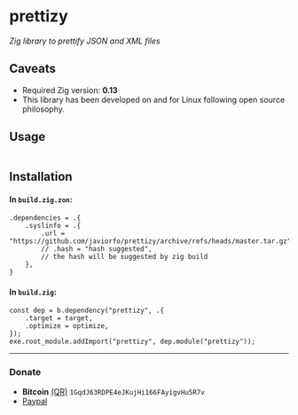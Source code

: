 # prettizy
*Zig library to prettify JSON and XML files*

## Caveats
- Required Zig version: **0.13**
- This library has been developed on and for Linux following open source philosophy.

## Usage
```zig
```

## Installation
#### In `build.zig.zon`:
```zig
.dependencies = .{
    .syslinfo = .{
        .url = "https://github.com/javiorfo/prettizy/archive/refs/heads/master.tar.gz",            
        // .hash = "hash suggested",
        // the hash will be suggested by zig build
    },
}
```

#### In `build.zig`:
```zig
const dep = b.dependency("prettizy", .{
    .target = target,
    .optimize = optimize,
});
exe.root_module.addImport("prettizy", dep.module("prettizy"));
```

---

### Donate
- **Bitcoin** [(QR)](https://raw.githubusercontent.com/javiorfo/img/master/crypto/bitcoin.png)  `1GqdJ63RDPE4eJKujHi166FAyigvHu5R7v`
- [Paypal](https://www.paypal.com/donate/?hosted_button_id=FA7SGLSCT2H8G)
